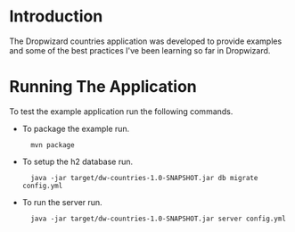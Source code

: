 # Introduction

The Dropwizard countries application was developed to provide examples and some of the best practices I've been learning so far in Dropwizard.

# Running The Application

To test the example application run the following commands.

* To package the example run.

        mvn package

* To setup the h2 database run.

        java -jar target/dw-countries-1.0-SNAPSHOT.jar db migrate config.yml

* To run the server run.

        java -jar target/dw-countries-1.0-SNAPSHOT.jar server config.yml
